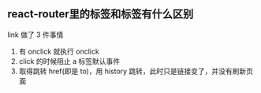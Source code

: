 ## react-router里的<link>标签和<a>标签有什么区别   
   
link 做了 3 件事情   
1. 有 onclick 就执行 onclick   
2. click 的时候阻止 a 标签默认事件
3. 取得跳转 href(即是 to)，用 history 跳转，此时只是链接变了，并没有刷新页面
